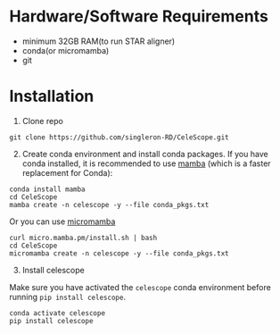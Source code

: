 # Hardware/Software Requirements

- minimum 32GB RAM(to run STAR aligner)
- conda(or micromamba)
- git

# Installation

1. Clone repo
```
git clone https://github.com/singleron-RD/CeleScope.git
```

2. Create conda environment and install conda packages. 
If you have conda installed, it is recommended to use [mamba](https://github.com/mamba-org/mamba) (which is a faster replacement for Conda):
```
conda install mamba
cd CeleScope
mamba create -n celescope -y --file conda_pkgs.txt
```
Or you can use [micromamba](https://mamba.readthedocs.io/en/latest/installation.html)
```
curl micro.mamba.pm/install.sh | bash
cd CeleScope
micromamba create -n celescope -y --file conda_pkgs.txt
```


3. Install celescope

Make sure you have activated the `celescope` conda environment before running `pip install celescope`. 
```
conda activate celescope
pip install celescope
```
